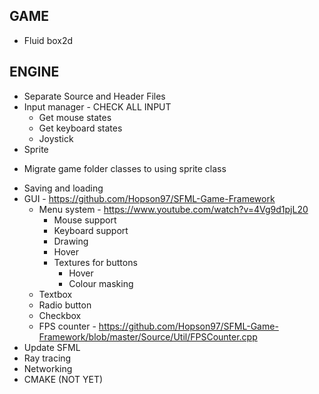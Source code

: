 GAME
-----------------------------------------------------------------
* Fluid box2d


ENGINE
-----------------------------------------------------------------
* Separate Source and Header Files
* Input manager - CHECK ALL INPUT
    - Get mouse states
    - Get keyboard states
    - Joystick
* Sprite
- Migrate game folder classes to using sprite class
* Saving and loading
* GUI - https://github.com/Hopson97/SFML-Game-Framework
    - Menu system - https://www.youtube.com/watch?v=4Vg9d1pjL20
        - Mouse support
        - Keyboard support
        - Drawing
        - Hover
        - Textures for buttons 
            - Hover
            - Colour masking
    - Textbox
    - Radio button
    - Checkbox
    - FPS counter - https://github.com/Hopson97/SFML-Game-Framework/blob/master/Source/Util/FPSCounter.cpp
* Update SFML
* Ray tracing
* Networking
* CMAKE (NOT YET)
